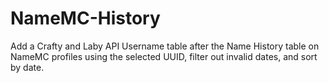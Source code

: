# NameMC-History
Add a Crafty and Laby API Username table after the Name History table on NameMC profiles using the selected UUID, filter out invalid dates, and sort by date. 

